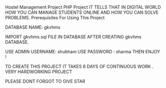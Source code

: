 Hostel Management Project 
PHP Project 
IT TELLS THAT IN DIGITAL WORLD HOW YOU CAN MANAGE STUDENTS ONLINE AND HOW YOU CAN SOLVE PROBLEMS.
Prerequisites For Using This Project

DATABASE NAME: gkvhms


IMPORT gkvhms.sql FILE IN DATABASE AFTER CREATING gkvhms DATABASE.

USE ADMIN USERNAME: shubham
USE PASSWORD : sharma
 THEN ENJOY !
 
 TO CREATE THIS PROJECT  IT TAKES 6 DAYS OF CONTINUOUS WORK . VERY HARDWORKING PROJECT
 
 PLEASE DONT FORGOT TO GIVE STAR 
 
